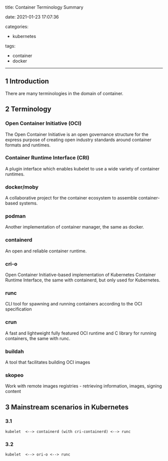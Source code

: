 title: Container Terminology Summary

date: 2021-01-23 17:07:36

categories:
- kubernetes

tags:
- container
- docker
---

## 1 Introduction

There are many terminologies in the domain of container.

<!--more-->

## 2 Terminology

### Open Container Initiative (OCI)
The Open Container Initiative is an open governance structure for the express purpose of creating open industry standards around container formats and runtimes.

### Container Runtime Interface (CRI)
A plugin interface which enables kubelet to use a wide variety of container runtimes.

### docker/moby
A collaborative project for the container ecosystem to assemble container-based systems.

### podman
Another implementation of container manager, the same as docker.

### containerd
An open and reliable container runtime.

### cri-o
Open Container Initiative-based implementation of Kubernetes Container Runtime Interface, the same with containerd, but only used for Kubernetes.

### runc
CLI tool for spawning and running containers according to the OCI specification

### crun
A fast and lightweight fully featured OCI runtime and C library for running containers, the same with runc.

### buildah
A tool that facilitates building OCI images

### skopeo
Work with remote images registries - retrieving information, images, signing content

## 3 Mainstream scenarios in Kubernetes 

### 3.1
```
kubelet  <--> containerd (with cri-containerd) <--> runc
```
### 3.2
```
kubelet  <--> ori-o <--> runc
```

